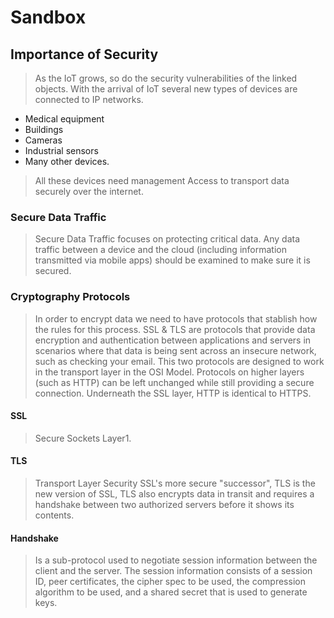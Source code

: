 # Sandbox

## Importance of Security
>As the IoT grows, so do the security vulnerabilities of the linked objects.
>With the arrival of IoT several new types of devices are connected to IP networks.

* Medical equipment
* Buildings
* Cameras
* Industrial sensors
* Many other devices.

>All these devices need management Access to transport data securely over the internet.
### Secure Data Traffic
>Secure Data Traffic focuses on protecting critical data.
>Any data traffic between a device and the cloud (including information transmitted via mobile apps) should be examined to make sure it is secured.

### Cryptography Protocols
>In order to encrypt data we need to have protocols that stablish how the rules for this process.
>SSL & TLS are protocols that provide data encryption and authentication between applications and servers in scenarios where that data is being sent across an insecure network, such as checking your email.
>This two protocols are designed to work in the transport layer in the OSI Model.
>Protocols on higher layers (such as HTTP) can be left unchanged while still providing a secure connection. Underneath the SSL layer, HTTP is identical to HTTPS.

#### SSL
>Secure Sockets Layer1. 

#### TLS
> Transport Layer Security
> SSL's more secure "successor", TLS is the new version of SSL, 
 TLS also encrypts data in transit and requires a handshake between two authorized servers before it shows its contents.
#### Handshake
>Is a sub-protocol used to negotiate session information between the client and the server. The session information consists of a session ID, peer certificates, the cipher spec to be used, the compression algorithm to be used, and a shared secret that is used to generate keys.
